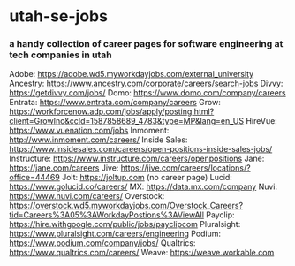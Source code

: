 # utah-se-jobs
### a handy collection of career pages for software engineering at tech companies in utah

Adobe: https://adobe.wd5.myworkdayjobs.com/external_university
Ancestry: https://www.ancestry.com/corporate/careers/search-jobs
Divvy: https://getdivvy.com/jobs/
Domo: https://www.domo.com/company/careers
Entrata: https://www.entrata.com/company/careers
Grow: https://workforcenow.adp.com/jobs/apply/posting.html?client=GrowInc&ccId=1587858689_4783&type=MP&lang=en_US
HireVue: https://www.vuenation.com/jobs
Inmoment: http://www.inmoment.com/careers/
Inside Sales: https://www.insidesales.com/careers/open-positions-inside-sales-jobs/
Instructure: https://www.instructure.com/careers/openpositions
Jane: https://jane.com/careers
Jive: https://jive.com/careers/locations/?office=44469
Jolt: https://joltup.com (no career page)
Lucid: https://www.golucid.co/careers/
MX: https://data.mx.com/company
Nuvi: https://www.nuvi.com/careers/
Overstock: https://overstock.wd5.myworkdayjobs.com/Overstock_Careers?tid=Careers%3A05%3AWorkdayPostions%3AViewAll
Payclip: https://hire.withgoogle.com/public/jobs/payclipcom
Pluralsight: https://www.pluralsight.com/careers/engineering
Podium: https://www.podium.com/company/jobs/
Qualtrics: https://www.qualtrics.com/careers/
Weave: https://weave.workable.com
